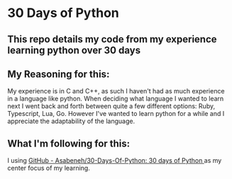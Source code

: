 # 30 Days of Python
## This repo details my code from my experience learning python over 30 days
## My Reasoning for this:
My experience is in C and C++, as such I haven't had as much experience in a language like python. When deciding what language I wanted to learn next I went back and forth between quite a few different options: Ruby, Typescript, Lua, Go. However I've wanted to learn python for a while and I appreciate the adaptability of the language.
## What I'm following for this:
I using [GitHub - Asabeneh/30-Days-Of-Python: 30 days of Python ](https://github.com/Asabeneh/30-Days-Of-Python/tree/master) as my center focus of my learning.